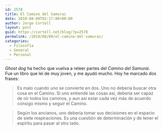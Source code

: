 ```yaml
---
id: 2578
title: El Camino del Samurai
date: 2010-08-09T02:17:00+00:00
author: Jorge Cortell
layout: post
guid: https://cortell.net/blog/?p=2578
permalink: /2010/08/09/el-camino-del-samurai/
categories:
  - Filosofí­a
  - General
  - Personal
---
```

_Ghost dog_ ha hecho que vuelva a releer partes del _Camino del Samurai_. Fue un libro que leí de muy joven, y me ayudó mucho. Hoy he marcado dos frases:

> <div id="_mcePaste">
>   Es malo cuando uno se convierte en dos. Uno no debería buscar otra cosa en el Camino. Si uno entiende las cosas así, debería ser capaz de oir todos los caminos, y aun así estar cada vez más de acuerdo consigo mismo y seguir el Camino.
> </div>

> <div>
>   Según los ancianos, uno debería tomar sus decisiones en el espacio de siete respiraciones. Es una cuestión de determinación y de tener el espíritu para pasar al otro lado.
> </div>